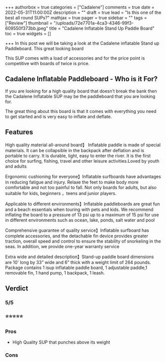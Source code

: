 +++
authorbox = true
categories = ["Cadalene"]
comments = true
date = 2022-05-31T11:00:00Z
description = ""
draft = true
lead = "Is this one of the best all round SUPs?"
mathjax = true
pager = true
sidebar = ""
tags = ["Review"]
thumbnail = "/uploads/72e7701a-4ca3-4346-99f3-609550f373bb.jpeg"
title = "Cadalene Inflatable Stand Up Paddle Board"
toc = true
widgets = []

+++
In this post we will be taking a look at the Cadalene inflatable Stand up Paddleboard.  This great looking board 

This SUP comes with a load of accessories and for the price point is competitive with boards of twice is price.

## Cadalene Inflatable Paddleboard - Who is it For?

If you are looking for a high quality board that doesn’t break the bank then the Cadalene Inflatable SUP may be the paddleboard that you are looking for.

The great thing about this board is that it comes with everything you need to get started and is very easy to inflate and deflate.

## Features

High quality material all-around board】 Inflatable paddle is made of special materials. It can be collapsible in the backpack after deflation and is portable to carry. It is durable, light, easy to enter the river. It is the first choice for surfing, fishing, travel and other leisure activities.Loved by youth and adults

Ergonomic cushioning for everyone】Inflatable surfboards have advantages in reducing fatigue and injury. Relaxe the feet to make body more comfortable and not too painful to fall. Not only boards for adults, but also suitable for kids, beginners ，teens and junior players.

Applicable to different environments】Inflatable paddleboards are great fun and a beach essentials when touring with pets and kids. We recommend inflating the board to a pressure of 13 psi up to a maximum of 15 psi for use in different environments such as ocean, lake, ponds, salt water and pool

Comprehensive guarantee of quality service】Inflatable surfboard has complete accessories, and the detachable fin device provides greater traction, overall speed and control to ensure the stability of snorkeling in the seas. In addition, we provide one-year warranty service

Extra wide and detailed description】Stand-up paddle board dimensions are 10' long by 33” wide and 6” thick with a weight limit of 264 pounds. Package contains 1 isup inflatable paddle board, 1 adjustable paddle,1 removable fin, 1 hand pump, 1 backpack, 1 leash.

## Verdict

### 5/5

### ⭐⭐⭐⭐⭐

### **Pros**

* High Quality SUP that punches above its weight

### **Cons**